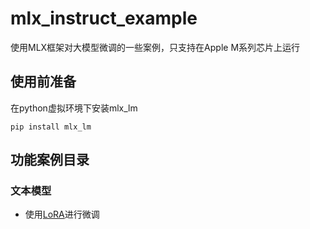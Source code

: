 # mlx_instruct_example

使用MLX框架对大模型微调的一些案例，只支持在Apple M系列芯片上运行

## 使用前准备

在python虚拟环境下安装mlx_lm

```shell
pip install mlx_lm
```

## 功能案例目录

### 文本模型

- 使用[LoRA](lora)进行微调


